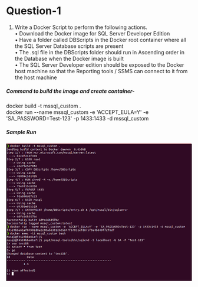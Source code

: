 # Question-1

1. Write a Docker Script to perform the following actions.  
    • Download the Docker image for SQL Server Developer Edition  
    • Have a folder called DBScripts in the Docker root container where all the SQL Server Database scripts are present  
    • The .sql file in the DBScripts folder should run in Ascending order in the Database when the Docker image is built  
    • The SQL Server Developer edition should be exposed to the Docker host machine so that the Reporting tools / SSMS can connect to it from the host machine  

##### Command to build the image and create container-  

docker build -t mssql_custom .  
docker run --name mssql_custom -e 'ACCEPT_EULA=Y' -e 'SA_PASSWORD=Test-123' -p 1433:1433 -d mssql_custom  


##### Sample Run

![Output](mssql_docker_output.png)